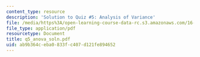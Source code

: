 ```yaml
---
content_type: resource
description: 'Solution to Quiz #5: Analysis of Variance'
file: /media/https%3A/open-learning-course-data-rc.s3.amazonaws.com/16-881-robust-system-design-summer-1998/ab9b364ceba0833fc407d121fe894652_q5_anova_soln.pdf
file_type: application/pdf
resourcetype: Document
title: q5_anova_soln.pdf
uid: ab9b364c-eba0-833f-c407-d121fe894652
---
```

